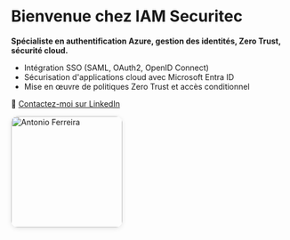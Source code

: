 <h1>Bienvenue chez IAM Securitec</h1>
<p><strong> Spécialiste en authentification Azure, gestion des identités, Zero Trust, sécurité cloud.</strong></p>

<ul>
  <li>Intégration SSO (SAML, OAuth2, OpenID Connect)</li>
  <li>Sécurisation d'applications cloud avec Microsoft Entra ID</li>
  <li>Mise en œuvre de politiques Zero Trust et accès conditionnel</li>
</ul>

<p>📩 <a href="https://www.linkedin.com/in/antoniofos" target="_blank">Contactez-moi sur LinkedIn</a></p>

<div style="display: flex; align-items: center; gap: 20px; flex-wrap: wrap;">
  <img src="assets/photo.jpg" alt="Antonio Ferreira" style="width: 200px; border-radius: 12px; box-shadow: 0 2px 8px rgba(0,0,0,0.1);" />

  
